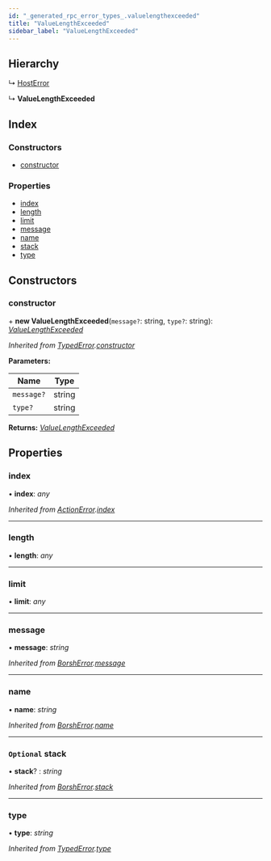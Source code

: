 ```yaml
---
id: "_generated_rpc_error_types_.valuelengthexceeded"
title: "ValueLengthExceeded"
sidebar_label: "ValueLengthExceeded"
---
```


## Hierarchy

  ↳ [HostError](_generated_rpc_error_types_.hosterror.md)

  ↳ **ValueLengthExceeded**

## Index

### Constructors

* [constructor](_generated_rpc_error_types_.valuelengthexceeded.md#constructor)

### Properties

* [index](_generated_rpc_error_types_.valuelengthexceeded.md#index)
* [length](_generated_rpc_error_types_.valuelengthexceeded.md#length)
* [limit](_generated_rpc_error_types_.valuelengthexceeded.md#limit)
* [message](_generated_rpc_error_types_.valuelengthexceeded.md#message)
* [name](_generated_rpc_error_types_.valuelengthexceeded.md#name)
* [stack](_generated_rpc_error_types_.valuelengthexceeded.md#optional-stack)
* [type](_generated_rpc_error_types_.valuelengthexceeded.md#type)

## Constructors

###  constructor

\+ **new ValueLengthExceeded**(`message?`: string, `type?`: string): *[ValueLengthExceeded](_generated_rpc_error_types_.valuelengthexceeded.md)*

*Inherited from [TypedError](_utils_errors_.typederror.md).[constructor](_utils_errors_.typederror.md#constructor)*

**Parameters:**

Name | Type |
------ | ------ |
`message?` | string |
`type?` | string |

**Returns:** *[ValueLengthExceeded](_generated_rpc_error_types_.valuelengthexceeded.md)*

## Properties

###  index

• **index**: *any*

*Inherited from [ActionError](_generated_rpc_error_types_.actionerror.md).[index](_generated_rpc_error_types_.actionerror.md#index)*

___

###  length

• **length**: *any*

___

###  limit

• **limit**: *any*

___

###  message

• **message**: *string*

*Inherited from [BorshError](_utils_serialize_.borsherror.md).[message](_utils_serialize_.borsherror.md#message)*

___

###  name

• **name**: *string*

*Inherited from [BorshError](_utils_serialize_.borsherror.md).[name](_utils_serialize_.borsherror.md#name)*

___

### `Optional` stack

• **stack**? : *string*

*Inherited from [BorshError](_utils_serialize_.borsherror.md).[stack](_utils_serialize_.borsherror.md#optional-stack)*

___

###  type

• **type**: *string*

*Inherited from [TypedError](_utils_errors_.typederror.md).[type](_utils_errors_.typederror.md#type)*
